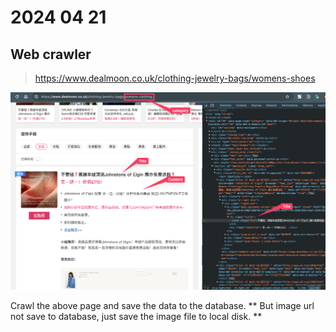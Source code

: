 # 2024 04 21

## Web crawler

> https://www.dealmoon.co.uk/clothing-jewelry-bags/womens-shoes

![image](./spider-struct.png)

Crawl the above page and save the data to the database. ** But image url not save to database, just save the image file to local disk. **
